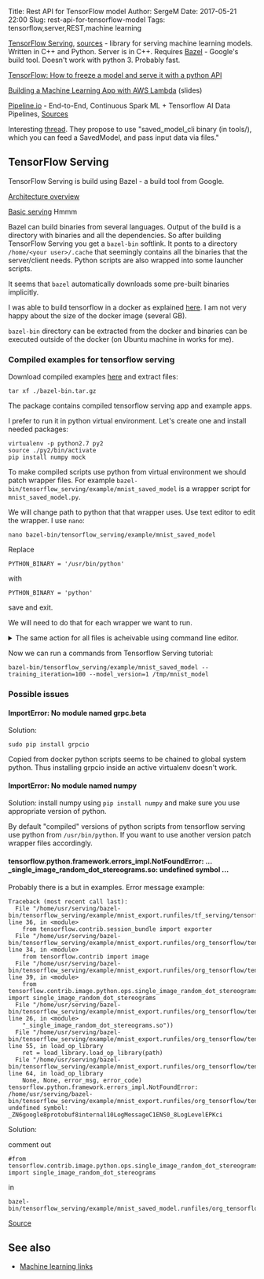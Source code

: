 Title: Rest API for TensorFlow model
Author: SergeM
Date: 2017-05-21 22:00
Slug: rest-api-for-tensorflow-model
Tags: tensorflow,server,REST,machine learning



[TensorFlow Serving](https://tensorflow.github.io/serving), [sources](https://github.com/tensorflow/serving) - library for serving machine learning models. Written in C++ and Python. Server is in C++. 
Requires [Bazel](https://bazel.build/) - Google's build tool. Doesn't work with python 3. Probably fast.


[TensorFlow: How to freeze a model and serve it with a python API](https://blog.metaflow.fr/tensorflow-how-to-freeze-a-model-and-serve-it-with-a-python-api-d4f3596b3adc)

[Building a Machine Learning App with AWS Lambda](https://www.slideshare.net/fabiandubois/tensorflow-in-production-with-aws-lambda) (slides)

[Pipeline.io](http://pipeline.io/) - End-to-End, Continuous Spark ML + Tensorflow AI Data Pipelines,  [Sources](https://github.com/fluxcapacitor/pipeline)

Interesting [thread](https://groups.google.com/a/tensorflow.org/forum/#!topic/discuss/qwpIhjqC9X8). They propose to use 
"saved_model_cli binary (in tools/), which you can feed a SavedModel, and pass input data via files."

## TensorFlow Serving
TensorFlow Serving is build using Bazel - a build tool from Google.

[Architecture overview](http://tensorflow.github.io/serving/architecture_overview)

[Basic serving](http://tensorflow.github.io/serving/serving_basic) Hmmm

Bazel can build binaries from several languages. Output of the build is a directory with binaries and all the dependencies. So after building TensorFlow Serving you get a `bazel-bin` softlink. It ponts to a directory `/home/<your user>/.cache`  that seemingly contains all the binaries that the server/client needs. Python scripts are also wrapped into some launcher scripts. 

It seems that `bazel` automatically downloads some pre-built binaries implicitly.

I was able to build tensorflow in a docker as explained [here](http://tensorflow.github.io/serving/serving_inception). I am not very happy about the size of the docker image (several GB).

`bazel-bin` directory can be extracted from the docker and binaries can be executed outside of the docker (on Ubuntu machine in works for me). 

### Compiled examples for tensorflow serving
Download compiled examples [here](https://drive.google.com/file/d/0Bwavy70LtHVUeGxSQ0tRbXVkWjg/view?usp=sharing) and extract files:
```
tar xf ./bazel-bin.tar.gz
```
The package contains compiled tensorflow serving app and example apps. 

I prefer to run it in python virtual environment. Let's create one and install needed packages:

```
virtualenv -p python2.7 py2
source ./py2/bin/activate
pip install numpy mock
```

To make compiled scripts use python from virtual environment we should patch wrapper files. 
For example `bazel-bin/tensorflow_serving/example/mnist_saved_model` is a wrapper script for `mnist_saved_model.py`. 

We will change path to python that that wrapper uses. Use text editor to edit the wrapper. I use `nano`:
```
nano bazel-bin/tensorflow_serving/example/mnist_saved_model 
```

Replace
```
PYTHON_BINARY = '/usr/bin/python'
```
with 

```
PYTHON_BINARY = 'python'
```
save and exit.

We will need to do that for each wrapper we want to run.

<details>
  <summary>The same action for all files is acheivable using command line editor.</summary>
  
```
  find . -maxdepth 1 -type f | xargs sed -i.original "s|PYTHON_BINARY = '/usr/bin/python'|PYTHON_BINARY = 'python'|g"
```
</details>



Now we can run a commands from Tensorflow Serving tutorial:

```
bazel-bin/tensorflow_serving/example/mnist_saved_model --training_iteration=100 --model_version=1 /tmp/mnist_model
```

### Possible issues
#### ImportError: No module named grpc.beta
Solution:

```
sudo pip install grpcio
```

Copied from docker python scripts seems to be chained to global system python. Thus installing grpcio inside an active virtualenv doesn't work. 

#### ImportError: No module named numpy
Solution: install numpy using `pip install numpy` and make sure you use appropriate version of python. 

By default "compiled" versions of python scripts from tensorflow serving use python from `/usr/bin/python`. If you want to use another version patch wrapper files accordingly.

#### tensorflow.python.framework.errors_impl.NotFoundError: ... _single_image_random_dot_stereograms.so: undefined symbol ...
Probably there is a but in examples. 
Error message example:
```
Traceback (most recent call last):
  File "/home/usr/serving/bazel-bin/tensorflow_serving/example/mnist_export.runfiles/tf_serving/tensorflow_serving/example/mnist_export.py", line 36, in <module>
    from tensorflow.contrib.session_bundle import exporter
  File "/home/usr/serving/bazel-bin/tensorflow_serving/example/mnist_export.runfiles/org_tensorflow/tensorflow/contrib/__init__.py", line 34, in <module>
    from tensorflow.contrib import image
  File "/home/usr/serving/bazel-bin/tensorflow_serving/example/mnist_export.runfiles/org_tensorflow/tensorflow/contrib/image/__init__.py", line 39, in <module>
    from tensorflow.contrib.image.python.ops.single_image_random_dot_stereograms import single_image_random_dot_stereograms
  File "/home/usr/serving/bazel-bin/tensorflow_serving/example/mnist_export.runfiles/org_tensorflow/tensorflow/contrib/image/python/ops/single_image_random_dot_stereograms.py", line 26, in <module>
    "_single_image_random_dot_stereograms.so"))
  File "/home/usr/serving/bazel-bin/tensorflow_serving/example/mnist_export.runfiles/org_tensorflow/tensorflow/contrib/util/loader.py", line 55, in load_op_library
    ret = load_library.load_op_library(path)
  File "/home/usr/serving/bazel-bin/tensorflow_serving/example/mnist_export.runfiles/org_tensorflow/tensorflow/python/framework/load_library.py", line 64, in load_op_library
    None, None, error_msg, error_code)
tensorflow.python.framework.errors_impl.NotFoundError: /home/usr/serving/bazel-bin/tensorflow_serving/example/mnist_export.runfiles/org_tensorflow/tensorflow/contrib/image/python/ops/_single_image_random_dot_stereograms.so: undefined symbol: _ZN6google8protobuf8internal10LogMessageC1ENS0_8LogLevelEPKci
```

Solution:

comment out
```
#from tensorflow.contrib.image.python.ops.single_image_random_dot_stereograms import single_image_random_dot_stereograms
```
in
```
bazel-bin/tensorflow_serving/example/mnist_saved_model.runfiles/org_tensorflow/tensorflow/contrib/image/__init__.py
```

[Source](https://github.com/tensorflow/serving/issues/421#issuecomment-300718439)

## See also

* [Machine learning links](/machine-learning-links.html)







